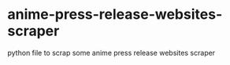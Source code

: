 # anime-press-release-websites-scraper
python file to scrap some anime press release websites scraper
